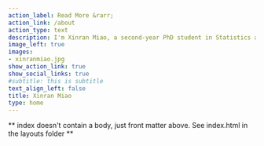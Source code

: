```yaml
---
action_label: Read More &rarr;
action_link: /about
action_type: text
description: I'm Xinran Miao, a second-year PhD student in Statistics at UW-Madison. I obtained MS in Statistics from UW-Madison and BS in Statistics from Nankai University in China.
image_left: true
images:
- xinranmiao.jpg
show_action_link: true
show_social_links: true
#subtitle: this is subtitle
text_align_left: false
title: Xinran Miao
type: home
---
```


** index doesn't contain a body, just front matter above.
See index.html in the layouts folder **
